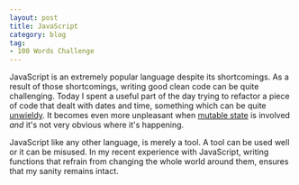 ```yaml
---
layout: post
title: JavaScript
category: blog
tag:
- 100 Words Challenge
---
```

JavaScript is an extremely popular language despite its shortcomings. As a result of those shortcomings, writing good clean code can be quite challenging. Today I spent a useful part of the day trying to refactor a piece of code that dealt with dates and time, something which can be quite [unwieldy](http://stackoverflow.com/questions/492994/compare-two-dates-with-javascript). It becomes even more unpleasant when [mutable state](https://twitter.com/teozaurus/status/518071391959388160) is involved *and* it's not very obvious where it's happening.

JavaScript like any other language, is merely a tool. A tool can be used well or it can be misused. In my recent experience with JavaScript, writing functions that refrain from changing the whole world around them, ensures that my sanity remains intact.
